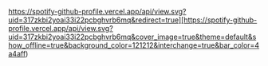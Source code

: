 https://spotify-github-profile.vercel.app/api/view.svg?uid=317zkbi2yoai33i22pcbghvrb6mq&redirect=true][https://spotify-github-profile.vercel.app/api/view.svg?uid=317zkbi2yoai33i22pcbghvrb6mq&cover_image=true&theme=default&show_offline=true&background_color=121212&interchange=true&bar_color=4a4aff)

<!--
**kaiisas/kaiisas** is a ✨ _special_ ✨ repository because its `README.md` (this file) appears on your GitHub profile.

Here are some ideas to get you started:

- 🔭 I’m currently working on ...
- 🌱 I’m currently learning ...
- 👯 I’m looking to collaborate on ...
- 🤔 I’m looking for help with ...
- 💬 Ask me about ...
- 📫 How to reach me: ...
- 😄 Pronouns: ...
- ⚡ Fun fact: ...
-->
